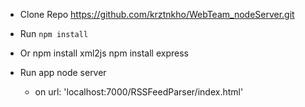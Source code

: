 * Clone Repo
    https://github.com/krztnkho/WebTeam_nodeServer.git

* Run `npm install`

* Or
    npm install xml2js
    npm install express

* Run app
    node server
    - on url: 'localhost:7000/RSSFeedParser/index.html'